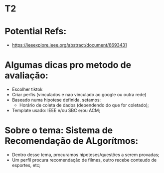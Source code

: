 # T2

# Potential Refs:
- https://ieeexplore.ieee.org/abstract/document/6693431

# Algumas dicas pro metodo de avaliação:
- Escolher tiktok
- Criar perfis (vinculados e nao vinculado ao google ou outra rede)
- Baseado numa hipotese definida, setamos:
    - Horário de coleta de dados (dependendo do que for coletado);
- Template usado: IEEE e/ou SBC e/ou ACM;

# Sobre o tema: Sistema de Recomendação de ALgorítmos:
- Dentro desse tema, procuramos hipoteses/questões a serem provadas;
- Um perfil procura recomendação de filmes, outro recebe conteudo de esportes, etc;
